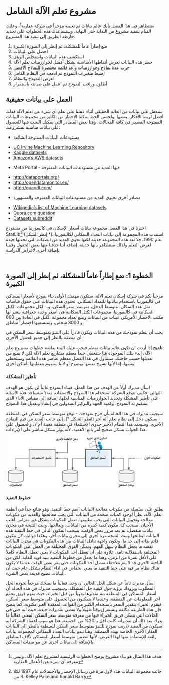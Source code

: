 # مشروع تعلم الآلة الشامل
ستتظاهر في هذا الفصل بأنك عالم بيانات تم تعيينه مؤخراً في شركة عقارية[^1]، وعليك القيام بتنفيذ مشروع من البداية حتى النهاية، وستساعدك هذه الخطوات على تحديد خارطة الطريق إلى تنفيذ هذا المشروع:
1. ضع إطاراً عاماً للمشكلة، ثم إنظر إلى الصورة الكبيرة
2. احصل على البيانات
3. استكشف هذه البيانات واستخلص الرؤى
4. حضر هذه البيانات لعرض أنماطها الأساسية بشكل أفضل لخوارزميات تعلم الآلة
5. جرب عدة نماذج وخوارزميات وأعد قائمة مختصرة للنماذج الأفضل
6. اضبط متغيرات النموذج ثم ادمجه في النظام الكامل
7. اعرض النموذج والنظام
8. أطلق، وراقب النموذج ثم اعمل على صيانته باستمرار

## العمل على بيانات حقيقية
سنعمل على بيانات من العالم الحقيقي أثناء عملنا على تعلم أي شيء عن تعلم الآلة فذلك أفضل لربط الأفكار ببعضها، ولحسن الحظ يمكننا الاختيار من الكثير من مجموعات البيانات المفتوحة المصدر في كافة المجالات، وهنا بعض المصادر التي يمكنك البحث فيها للحصول على بيانات مناسبة لمشروعك:
* مستودعات البيانات المفتوحة الشائعة
 - [UC Irvine Machine Learning Repository](http://archive.ics.uci.edu/ml/index.php)
 - [Kaggle datasets](https://www.kaggle.com/datasets)
 - [Amazon’s AWS datasets](https://registry.opendata.aws/)
* Meta Portal - فيها العديد من مستودعات البيانات المفتوحة
 - http://dataportals.org/
 - http://opendatamonitor.eu/
 - http://quandl.com/
* مصادر أخرى تحتوي العديد من مستودعات البيانات المفتوحة والمشهورة
 - [Wikipedia’s list of Machine Learning datasets](https://en.wikipedia.org/wiki/List_of_datasets_for_machine-learning_research)
 - [Quora.com question](https://www.quora.com/Where-can-I-find-large-datasets-open-to-the-public)
 - [Datasets subreddit](https://www.reddit.com/r/datasets/)

اخترنا في هذا الفصل مجموعة بيانات أسعار الإسكان في كاليفورنيا من مستودع StatLib[^2] (إنظر الشكل *). استندت هذه المجموعة إلى بيانات التعداد السكاني لكاليفورنيا عام 1990، فلا تعد هذه المجموعة حديثة لكنها تحوي العديد من الصفات التي تجعلها جيدة لغرض التعلم ولذلك سنتظاهر بأنها حديثة، إضافة أننا حذفنا منها بعض الحقول وقمنا بإضافة أخرى لأغراض الدراسة.

![]()

## الخطوة 1: ضع إطاراً عاماً للمشكلة، ثم إنظر إلى الصورة الكبيرة
مرحباً بكم في شركة إسكان تعلم الآلة، ستكون مهمتك الأولى بناء نموذج لأسعار المساكن في كاليفورنيا باستخدام بياناتها للتعداد السكاني. تحتوي هذه البيانات على حقول قياسات مثل عدد السكان، متوسط الدخل، متوسط سعر السكن، و... لكل مجموعات الكتل السكانية في كاليفورنيا، مجموعات الكتل السكانية هي اصغر وحدة جغرافية ينشر لها مكتب الاحصار الأمريكي عينات من البيانات ويبلغ تعداد مجموعة الكتل في العادة بين 600 و 3000 شخص، وسنسميها اختصاراً مناطق.

يجب أن يتعلم نموذجك من هذه البيانات ويكون قادراً على التنبؤ بمتوسط سعر السكن في أي منطقة بالنظر إلى جميع الحقول الأخرى.

**تلميح** إذا أردت ان تكون عالم بيانات منظم فيجب عليك البدء بقائمة خطوات مشروع تعلم الآلة، إبدء بتلك الموجودة [هنا]() ستغطي جيداً معظم مشاريع تعلم الآلة لكن لا يمنع من تعديلها حسب حاجتك. سنتناول في هذا الفصل معظم عناصر هذه القائمة وسنتخطى بعضها، إما لأنها تشرح نفسها بوضوح أو لأننا سنقوم بتغطيتها بأماكن أخرى.


### تأطير المشكلة
اسأل مديرك أولاً عن الهدف من هذا العمل، فبناء النموذج غالباً لن يكون هو الهدف النهائي. فكيف تتوقع الشركة استخدام هذا النموذج والاستفادة منه؟ ستساعد هذه الأسئلة على تأطير المشكلة وتحديد الخوارزميات المناسبة لحلها، إضافة إلى مقياس الأداء الذي سنقيم به النموذج، وكمية الجهد والتركيز المبذولين في إنشاء وتعديل هذا النموذج.

سيجيب مديرك في هذا الحالة بأن خرج نموذجك - توقع متوسط سعر السكن في المنطقة - سيكون دخل إلى نظام تعلم ألة آخر (انظر الشكل *)، إلى جانب العديد من قيم النماذج الآخرى. وسيحدد هذا النظام الآخير جدوى الاستثماء في منطقة معينة أم لا، والحصول على هذا الجواب بشكل صحيح أمر بالغ الأهمية، لأنه يؤثر بشكل مباشر على الإيرادات.

![خط تنفيذ تعلم الآلة للاستثمارات العقارية](./assets/machine-learning-pipeline.png)

#### خطوط التنفيذ
يطلق على سلسلة من مكونات معالجة البيانات اسم خط التنفيذ. وهو شائع جداً في أنظمة تعلم الآلة، نظراً لوجود كميات ضخمة من البيانات التي يجب معالجتها والعديد من مكونات معالجة وتحويل البيانات التي يجب تطبيقها. تعمل المكونات بشكل غير متزامن أغلب الأحيان. يسحب كل مكون كمية كبيرة من البيانات، ويعالجها، ويبث النتيجة في مخزن بيانات منفصل، ثم بعد مرور بعض الوقت، يسحب المكون التالي في خط التنفيذ هذه البيانات ليعالجها ويبث النتيجة مرة أخرى إلى مخزن بيانات آخر، وهكذا دواليك كل مكون قائم بذاته إلى حد ما، وتكون واجهة تبادل البيانات بين هذه المكونات هي مخزن البيانات نفسه ما يجعل النظام سهل الفهم، ويمكّن الفرق المختلفة من العمل على المكونات المختلفة باستقلالية تامة، علاوة على أن تعطل أحد المكونات لا يعني تعطل النظام كاملاً على الأقل لفترة من الزمن، وهذا ما يجعل من خطوط التنفيذ بنية قوية للغاية. لكن من الناحية الأخرى قد لا يتم ملاحظة تعطل أحد المكونات حتى يمر بعض الوقت عندما لا يكون هناك نظام مراقبة على خط التنفيذ ما يعني انخفاض في اداء النظام بشكل عام حيث أن البيانات تصبح قديمة بعض الشيء.

اسأل مديرك ثانياً عن شكل الحل الحالي إن وجد، فغالباً ما يمنحك مرجعاً لجودة الحل المطلوب ويزودك برؤية حول كيفية حل المشكلة. وسيجيب مديرك في هذه الحالة أن أسعار المساكن في المنطقة يتم تقديرها يدوياً من قبل الخبراء، حيث يقوم فريق بجمع آخر المعلومات عن المنطقة، وعندما لا يتمكنون من الحصول على متوسط سعر السكن، فيقوم الخبراء بتقدير السعر باستخدام الكثير من القواعد المعقدة الغير مكتوبة. كما يتضح فإن هذه الطريقة مكلفة وتستغرق وقتاً طويلاً ولا تعطي تقديرات جيدة، حيث أنه حتى في الحالات التي يتمكن فريق الخبراء فيها من معرفة متوسط سعر السكن الفعلي فغالباً ما يدرك بعد ذلك أن تقديراته كانت اقل بـ 20% من الحقيقة. هذا هو سبب اعتقاد الشركة أنه سيكون من المفيد تدريب نموذج للتنبؤ بمتوسط سعر السكن للمنطقة بالنظر إلى البيانات العقار الآخرى الخاصة بهذه المنطقة. وهنا تبدو بيانات التعداد السكاني كمجموعة بيانات رائعة للإستفادة منها لهذا الغرض، لأنها تتضمن متوسط أسعار المساكن لألاف المناطق بالإضافة إلى بيانات اخرى عن مواصفات المساكن.

[^1]: هدف هذا المثال هو بناء مشروع يوضح الخطوات الرئيسية لمشروع تعلم الآلة، وليس معرفة أي شيء عن الأعمال العقارية
[^2]: جائت مجموعة البيانات هذه لأول مرة في رسائل الإحصار والأحتمالات عام 1997 لكلا من R. Kelley Pace and Ronald Barry